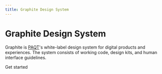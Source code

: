 ```yaml
---
title: Graphite Design System
---
```


<div class="banner">

# Graphite Design System

Graphite is [PAQT](https://paqt.com)'s white-label design system for digital products and experiences. The system consists of working code, design kits, and human interface guidelines.

<gr-button variant="primary" href="/getting-started/overview">Get started</gr-button>

</div>
